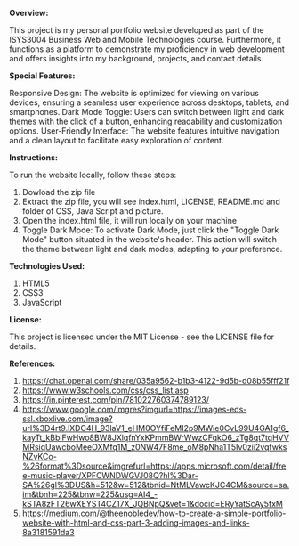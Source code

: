 **Overview:**

 This project is my personal portfolio website developed as part of the ISYS3004 Business Web and Mobile Technologies course. Furthermore, it functions as a platform to demonstrate my proficiency in web development and offers insights into my background, projects, and contact details.

**Special Features:**

 Responsive Design: The website is optimized for viewing on various devices, ensuring a seamless user experience across desktops, tablets, and smartphones.
 Dark Mode Toggle: Users can switch between light and dark themes with the click of a button, enhancing readability and customization options.
 User-Friendly Interface: The website features intuitive navigation and a clean layout to facilitate easy exploration of content.

**Instructions:**

 To run the website locally, follow these steps:
1. Dowload the zip file
2. Extract the zip file, you will see index.html, LICENSE, README.md and folder of CSS, Java Script and picture.
3. Open the index.html file, it will run locally on your machine
4. Toggle Dark Mode: To activate Dark Mode, just click the "Toggle Dark Mode" button situated in the website's header. This action will switch the theme between light and dark modes, adapting to your preference.

**Technologies Used:**

1. HTML5
2. CSS3
3. JavaScript

**License:**

 This project is licensed under the MIT License - see the LICENSE file for details.

**References:**

1. https://chat.openai.com/share/035a9562-b1b3-4122-9d5b-d08b55fff21f
2. https://www.w3schools.com/css/css_list.asp
3. https://in.pinterest.com/pin/781022760374789123/
4. https://www.google.com/imgres?imgurl=https://images-eds-ssl.xboxlive.com/image?url%3D4rt9.lXDC4H_93laV1_eHM0OYfiFeMI2p9MWie0CvL99U4GA1gf6_kayTt_kBblFwHwo8BW8JXlqfnYxKPmmBWrWwzCFqkO6_zTg8qt7tqHVVMRsiqUawcboMeeOXMfq1M_z0NW47F8me_oM8pNha1T5Iv0zii2vqfwksNZvKCo-%26format%3Dsource&imgrefurl=https://apps.microsoft.com/detail/free-music-player/XPFCWNDWGVJ08Q?hl%3Dar-SA%26gl%3DUS&h=512&w=512&tbnid=NtMLVawcKJC4CM&source=sa.im&tbnh=225&tbnw=225&usg=AI4_-kSTA8zFT26wXEYST4CZ17X_JQBNpQ&vet=1&docid=ERyYatScAy5fxM
5. https://medium.com/@theenobledev/how-to-create-a-simple-portfolio-website-with-html-and-css-part-3-adding-images-and-links-8a3181591da3
